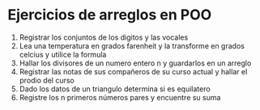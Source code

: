# Ejercicios de arreglos en POO

1. Registrar los conjuntos de los digitos y las vocales
2. Lea una temperatura en grados farenheit y la transforme en grados celcius y utilice la formula
3. Hallar los divisores de un numero entero n y guardarlos en un arreglo
4. Registrar las notas de sus compañeros de su curso actual y hallar el prodio del curso
5. Dado los datos de un triangulo determina si es equilatero
6. Registre los n primeros números pares y encuentre su suma